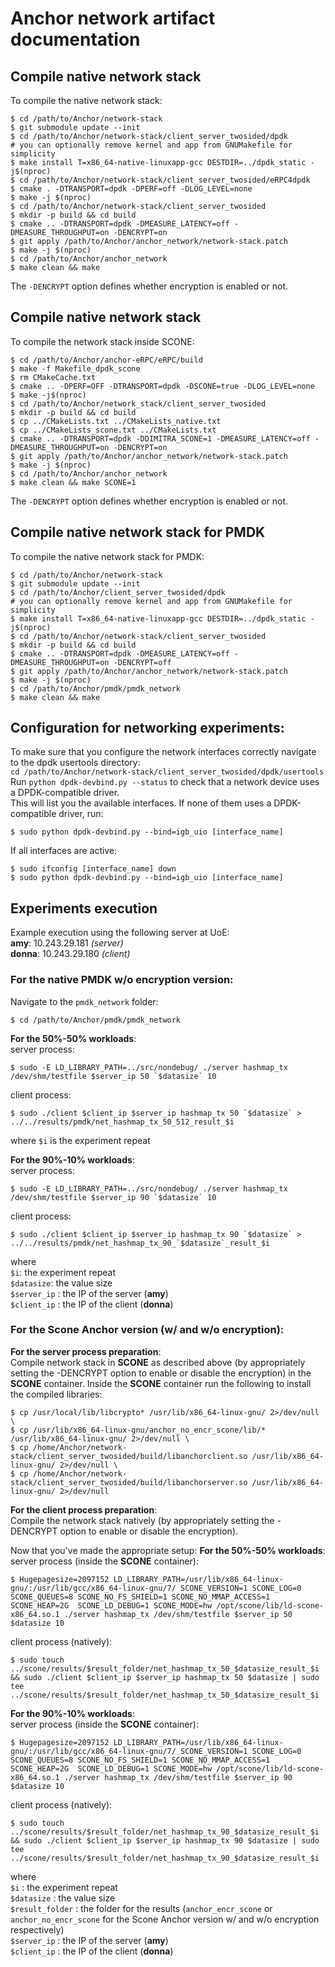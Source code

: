 # Anchor network artifact documentation

## Compile native network stack
To compile the native network stack:
```
$ cd /path/to/Anchor/network-stack
$ git submodule update --init
$ cd /path/to/Anchor/network-stack/client_server_twosided/dpdk
# you can optionally remove kernel and app from GNUMakefile for simplicity
$ make install T=x86_64-native-linuxapp-gcc DESTDIR=../dpdk_static -j$(nproc)
$ cd /path/to/Anchor/network-stack/client_server_twosided/eRPC4dpdk
$ cmake . -DTRANSPORT=dpdk -DPERF=off -DLOG_LEVEL=none
$ make -j $(nproc)
$ cd /path/to/Anchor/network-stack/client_server_twosided
$ mkdir -p build && cd build
$ cmake .. -DTRANSPORT=dpdk -DMEASURE_LATENCY=off -DMEASURE_THROUGHPUT=on -DENCRYPT=on
$ git apply /path/to/Anchor/anchor_network/network-stack.patch
$ make -j $(nproc)
$ cd /path/to/Anchor/anchor_network
$ make clean && make
```
The `-DENCRYPT` option defines whether encryption is enabled or not.

## Compile native network stack
To compile the network stack inside SCONE:
```
$ cd /path/to/Anchor/anchor-eRPC/eRPC/build
$ make -f Makefile_dpdk_scone
$ rm CMakeCache.txt
$ cmake .. -DPERF=OFF -DTRANSPORT=dpdk -DSCONE=true -DLOG_LEVEL=none
$ make -j$(nproc)
$ cd /path/to/Anchor/network_stack/client_server_twosided
$ mkdir -p build && cd build
$ cp ../CMakeLists.txt ../CMakeLists_native.txt
$ cp ../CMakeLists_scone.txt ../CMakeLists.txt
$ cmake .. -DTRANSPORT=dpdk -DDIMITRA_SCONE=1 -DMEASURE_LATENCY=off -DMEASURE_THROUGHPUT=on -DENCRYPT=on
$ git apply /path/to/Anchor/anchor_network/network-stack.patch
$ make -j $(nproc)
$ cd /path/to/Anchor/anchor_network
$ make clean && make SCONE=1
```
The `-DENCRYPT` option defines whether encryption is enabled or not.

## Compile native network stack for PMDK
To compile the native network stack for PMDK:
```
$ cd /path/to/Anchor/network-stack
$ git submodule update --init
$ cd /path/to/Anchor/client_server_twosided/dpdk
# you can optionally remove kernel and app from GNUMakefile for simplicity
$ make install T=x86_64-native-linuxapp-gcc DESTDIR=../dpdk_static -j$(nproc)
$ cd /path/to/Anchor/network-stack/client_server_twosided
$ mkdir -p build && cd build
$ cmake .. -DTRANSPORT=dpdk -DMEASURE_LATENCY=off -DMEASURE_THROUGHPUT=on -DENCRYPT=off
$ git apply /path/to/Anchor/anchor_network/network-stack.patch
$ make -j $(nproc)
$ cd /path/to/Anchor/pmdk/pmdk_network
$ make clean && make
```

## Configuration for networking experiments:
To make sure that you configure the network interfaces correctly navigate to the dpdk usertools directory: \
`cd /path/to/Anchor/network-stack/client_server_twosided/dpdk/usertools` \
Run `python dpdk-devbind.py --status` to check that a network device uses a DPDK-compatible driver. \
This will list you the available interfaces.
If none of them uses a DPDK-compatible driver, run:
```
$ sudo python dpdk-devbind.py --bind=igb_uio [interface_name]
```
If all interfaces are active:
```
$ sudo ifconfig [interface_name] down
$ sudo python dpdk-devbind.py --bind=igb_uio [interface_name]
```

## Experiments execution
Example execution using the following server at UoE: \
**amy**: 10.243.29.181 *(server)* \
**donna**: 10.243.29.180 *(client)*

### For the native PMDK w/o encryption version:
Navigate to the `pmdk_network` folder:
```
$ cd /path/to/Anchor/pmdk/pmdk_network
```

**For the 50%-50% workloads**: \
server process:
```
$ sudo -E LD_LIBRARY_PATH=../src/nondebug/ ./server hashmap_tx /dev/shm/testfile $server_ip 50 `$datasize` 10
```
client process: 
```
$ sudo ./client $client_ip $server_ip hashmap_tx 50 `$datasize` > ../../results/pmdk/net_hashmap_tx_50_512_result_$i
```
where `$i` is the experiment repeat

**For the 90%-10% workloads**: \
server process:
```
$ sudo -E LD_LIBRARY_PATH=../src/nondebug/ ./server hashmap_tx /dev/shm/testfile $server_ip 90 `$datasize` 10
```
client process:
```
$ sudo ./client $client_ip $server_ip hashmap_tx 90 `$datasize` > ../../results/pmdk/net_hashmap_tx_90_`$datasize`_result_$i
```
where \
`$i`: the experiment repeat \
`$datasize`: the value size \
`$server_ip` : the IP of the server (**amy**) \
`$client_ip` : the IP of the client (**donna**)

### For the Scone Anchor version (w/ and w/o encryption):
**For the server process preparation**: \
Compile network stack in **SCONE** as described above (by appropriately setting the -DENCRYPT option to enable or disable the encryption) in the **SCONE** container.
Inside the **SCONE** container run the following to install the compiled libraries:
```
$ cp /usr/local/lib/libcrypto* /usr/lib/x86_64-linux-gnu/ 2>/dev/null \
$ cp /usr/lib/x86_64-linux-gnu/anchor_no_encr_scone/lib/* /usr/lib/x86_64-linux-gnu/ 2>/dev/null \
$ cp /home/Anchor/network-stack/client_server_twosided/build/libanchorclient.so /usr/lib/x86_64-linux-gnu/ 2>/dev/null \
$ cp /home/Anchor/network-stack/client_server_twosided/build/libanchorserver.so /usr/lib/x86_64-linux-gnu/ 2>/dev/null 
```
**For the client process preparation**: \
Compile the network stack natively (by appropriately setting the -DENCRYPT option to enable or disable the encryption).

Now that you've made the appropriate setup:
**For the 50%-50% workloads**: \
server process (inside the **SCONE** container):
```
$ Hugepagesize=2097152 LD_LIBRARY_PATH=/usr/lib/x86_64-linux-gnu/:/usr/lib/gcc/x86_64-linux-gnu/7/ SCONE_VERSION=1 SCONE_LOG=0 SCONE_QUEUES=8 SCONE_NO_FS_SHIELD=1 SCONE_NO_MMAP_ACCESS=1 SCONE_HEAP=2G  SCONE_LD_DEBUG=1 SCONE_MODE=hw /opt/scone/lib/ld-scone-x86_64.so.1 ./server hashmap_tx /dev/shm/testfile $server_ip 50 $datasize 10
```
client process (natively):
```
$ sudo touch ../scone/results/$result_folder/net_hashmap_tx_50_$datasize_result_$i && sudo ./client $client_ip $server_ip hashmap_tx 50 $datasize | sudo tee ../scone/results/$result_folder/net_hashmap_tx_50_$datasize_result_$i
```
**For the 90%-10% workloads**: \
server process (inside the **SCONE** container): 
```
$ Hugepagesize=2097152 LD_LIBRARY_PATH=/usr/lib/x86_64-linux-gnu/:/usr/lib/gcc/x86_64-linux-gnu/7/ SCONE_VERSION=1 SCONE_LOG=0 SCONE_QUEUES=8 SCONE_NO_FS_SHIELD=1 SCONE_NO_MMAP_ACCESS=1 SCONE_HEAP=2G  SCONE_LD_DEBUG=1 SCONE_MODE=hw /opt/scone/lib/ld-scone-x86_64.so.1 ./server hashmap_tx /dev/shm/testfile $server_ip 90 $datasize 10
```
client process (natively):
```
$ sudo touch ../scone/results/$result_folder/net_hashmap_tx_90_$datasize_result_$i && sudo ./client $client_ip $server_ip hashmap_tx 90 $datasize | sudo tee ../scone/results/$result_folder/net_hashmap_tx_90_$datasize_result_$i
```
where \
`$i` : the experiment repeat \
`$datasize` : the value size \
`$result_folder` : the folder for the results (`anchor_encr_scone` or `anchor_no_encr_scone` for the Scone Anchor version w/ and w/o encryption respectively) \
`$server_ip` : the IP of the server (**amy**) \
`$client_ip` : the IP of the client (**donna**)
